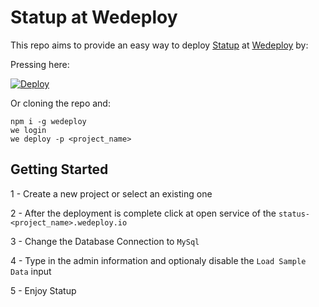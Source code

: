 # Statup at Wedeploy

This repo aims to provide an easy way to deploy [Statup](https://github.com/hunterlong/statup) at [Wedeploy](https://wedeploy.com/) by:

Pressing here:

[![Deploy](https://cdn.wedeploy.com/images/deploy.svg)](https://console.wedeploy.com/deploy?repo=https://github.com/lucianopf/wedeploy-statup)

Or cloning the repo and:
```
npm i -g wedeploy
we login
we deploy -p <project_name>
```

## Getting Started

1 - Create a new project or select an existing one

2 - After the deployment is complete click at open service of the `status-<project_name>.wedeploy.io`

3 - Change the Database Connection to `MySql`

4 - Type in the admin information and optionaly disable the `Load Sample Data` input

5 - Enjoy Statup
